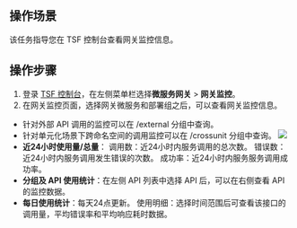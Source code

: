 ## 操作场景

该任务指导您在 TSF 控制台查看网关监控信息。

## 操作步骤

1. 登录 [TSF 控制台](https://console.cloud.tencent.com/tsf)，在左侧菜单栏选择**微服务网关** > **网关监控**。
2. 在网关监控页面，选择网关微服务和部署组之后，可以查看网关监控信息。
 - 针对外部 API 调用的监控可以在 /external 分组中查询。
 - 针对单元化场景下跨命名空间的调用监控可以在 /crossunit 分组中查询。
![](https://main.qcloudimg.com/raw/c4d368650ed197a47e6fd809766d3c86.png)
 - **近24小时使用量/总量**：
  调用数：近24小时内服务调用的总次数。
  错误数：近24小时内服务调用发生错误的次数。
  成功率：近24小时内服务服务调用成功率。
 - **分组及 API 使用统计**：在左侧 API 列表中选择 API 后，可以在右侧查看 API 的监控数据。
 - **每日使用统计**：每天24点更新。
     使用明细：选择时间范围后可查看该接口的调用量，平均错误率和平均响应耗时数据。

     
